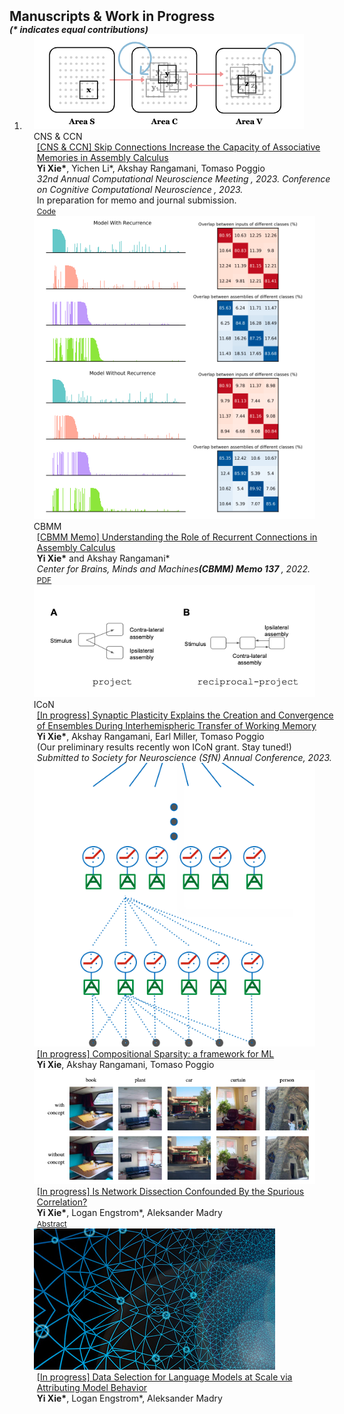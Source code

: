 <h2 id="publications" style="margin: 2px 0px -15px;">Manuscripts & Work in Progress</h2>
<h5  style="margin: 15px 0px -15px;">(* indicates equal contributions)</h5>

<div class="publications">
<ol class="bibliography">

<li>
<div class="pub-row">
  <div class="col-sm-3 abbr" style="position: relative;padding-right: 15px;padding-left: 15px;">
    <img src="assets/img/assembly.png" class="teaser img-fluid z-depth-1">
    <abbr class="badge">CNS & CCN</abbr>
  </div>

  <div class="col-sm-9" style="position: relative;width: 100%;padding-right: 15px;padding-left: 20px;">
    <div class="title"><a href="">[CNS & CCN] Skip Connections Increase the Capacity of Associative Memories in Assembly Calculus</a></div>
    <div class="author"><strong>Yi Xie*</strong>, Yichen Li*, Akshay Rangamani, Tomaso Poggio</div>
    <div class="periodical"><em>32nd Annual Computational Neuroscience Meeting<strong> </strong>, 2023.</em> <em>Conference on Cognitive Computational Neuroscience<strong> </strong>, 2023.</em></div>
    <div>In preparation for memo and journal submission.</div>
    <div class="links">
      <!-- <a href="https://dspace.mit.edu/handle/1721.1/143618" class="btn btn-sm z-depth-0" role="button" target="_blank" style="font-size:12px;">PDF</a> -->
      <a href="https://github.com/minzsiure/Variable-Binding-Capacity/tree/main" class="btn btn-sm z-depth-0" role="button" target="_blank" style="font-size:12px;">Code</a>
      <!-- <a href="https://class-il.mpi-inf.mpg.de/mnemonics/" class="btn btn-sm z-depth-0" role="button" target="_blank" style="font-size:12px;">Project Page</a> -->
      <!-- <a href="https://dblp.uni-trier.de/rec/conf/cvpr/LiuSLSS20.html?view=bibtex" class="btn btn-sm z-depth-0" role="button" target="_blank" style="font-size:12px;">BibTex</a> -->
      <!-- <strong><i style="color:#e74d3c">Oral Presentation</i></strong> -->
    </div>
    
  </div>

</div>
<div class="pub-row">

  <div class="col-sm-3 abbr" style="position: relative;padding-right: 15px;padding-left: 15px;">
    <img src="assets/img/assem_form.png" class="teaser img-fluid z-depth-1">
    <abbr class="badge">CBMM</abbr>
  </div>

  <div class="col-sm-9" style="position: relative;width: 100%;padding-right: 15px;padding-left: 20px;">
    <div class="title"><a href="https://dspace.mit.edu/handle/1721.1/143618"> [CBMM Memo] Understanding the Role of Recurrent Connections in Assembly Calculus</a></div>
    <div class="author"><strong>Yi Xie*</strong> and Akshay Rangamani*</div>
    <div class="periodical"><em>Center for Brains, Minds and Machines<strong>(CBMM) Memo 137 </strong>, 2022.</em></div>
    <div class="links">
      <a href="https://dspace.mit.edu/handle/1721.1/143618" class="btn btn-sm z-depth-0" role="button" target="_blank" style="font-size:12px;">PDF</a>
    </div>
  </div>
</div>


<div class="pub-row">
  <div class="col-sm-3 abbr" style="position: relative;padding-right: 15px;padding-left: 15px;">
    <img src="assets/img/wm.png" class="teaser img-fluid z-depth-1">
    <abbr class="badge">ICoN</abbr>
  </div>

  <div class="col-sm-9" style="position: relative;width: 100%;padding-right: 15px;padding-left: 20px;">
    <div class="title"><a href="">[In progress] Synaptic Plasticity Explains the Creation and Convergence of Ensembles During Interhemispheric Transfer of Working Memory</a></div>
    <div class="author"><strong>Yi Xie*</strong>, Akshay Rangamani, Earl Miller, Tomaso Poggio</div>
    <div>(Our preliminary results recently won ICoN grant. Stay tuned!) </div>
    <div class="periodical"><em>Submitted to Society for Neuroscience (SfN) Annual Conference<strong></strong>, 2023.</em></div>
    <!-- <div class="links"> -->
      <!-- <a href="https://dspace.mit.edu/handle/1721.1/143618" class="btn btn-sm z-depth-0" role="button" target="_blank" style="font-size:12px;">PDF</a> -->
      <!-- <a href="https://github.com/yaoyao-liu/mnemonics" class="btn btn-sm z-depth-0" role="button" target="_blank" style="font-size:12px;">Code</a> -->
      <!-- <a href="https://class-il.mpi-inf.mpg.de/mnemonics/" class="btn btn-sm z-depth-0" role="button" target="_blank" style="font-size:12px;">Project Page</a> -->
      <!-- <a href="https://dblp.uni-trier.de/rec/conf/cvpr/LiuSLSS20.html?view=bibtex" class="btn btn-sm z-depth-0" role="button" target="_blank" style="font-size:12px;">BibTex</a> -->
      <!-- <strong><i style="color:#e74d3c">Oral Presentation</i></strong> -->
    <!-- </div> -->
  </div>
</div>

<div class="pub-row">
  <div class="col-sm-3 abbr" style="position: relative;padding-right: 15px;padding-left: 15px;">
    <img src="assets/img/sparse.png" class="teaser img-fluid z-depth-1">
    <!-- <abbr class="badge">ICoN</abbr> -->
  </div>

  <div class="col-sm-9" style="position: relative;width: 100%;padding-right: 15px;padding-left: 20px;">
    <div class="title"><a href="">[In progress] Compositional Sparsity: a framework for ML</a></div>
    <div class="author"><strong>Yi Xie</strong>, Akshay Rangamani, Tomaso Poggio</div>
    <!-- <div class="periodical"><em>Center for Brains, Minds and Machines<strong>(CBMM) Memo 137 </strong>, 2022.</em></div> -->
    <!-- <div class="links"> -->
      <!-- <a href="https://dspace.mit.edu/handle/1721.1/143618" class="btn btn-sm z-depth-0" role="button" target="_blank" style="font-size:12px;">PDF</a> -->
      <!-- <a href="https://github.com/yaoyao-liu/mnemonics" class="btn btn-sm z-depth-0" role="button" target="_blank" style="font-size:12px;">Code</a> -->
      <!-- <a href="https://class-il.mpi-inf.mpg.de/mnemonics/" class="btn btn-sm z-depth-0" role="button" target="_blank" style="font-size:12px;">Project Page</a> -->
      <!-- <a href="https://dblp.uni-trier.de/rec/conf/cvpr/LiuSLSS20.html?view=bibtex" class="btn btn-sm z-depth-0" role="button" target="_blank" style="font-size:12px;">BibTex</a> -->
      <!-- <strong><i style="color:#e74d3c">Oral Presentation</i></strong> -->
    <!-- </div> -->
  </div>
</div>

<div class="pub-row">

  <div class="col-sm-3 abbr" style="position: relative;padding-right: 15px;padding-left: 15px;">
    <img src="assets/img/cfx.png" class="teaser img-fluid z-depth-1">
    <!-- <abbr class="badge"></abbr> -->
  </div>

  <div class="col-sm-9" style="position: relative;width: 100%;padding-right: 15px;padding-left: 20px;">
    <div class="title"><a href="https://superurop.mit.edu/scholars/yi-eva-xie/"> [In progress] Is Network Dissection Confounded By the Spurious Correlation? </a></div>
    <div class="author"><strong>Yi Xie*</strong>, Logan Engstrom*, Aleksander Madry</div>
    <!-- <div class="periodical"><em>Center for Brains, Minds and Machines<strong>(CBMM) Memo 137 </strong>, 2022.</em></div> -->
    <div class="links">
      <a href="https://superurop.mit.edu/scholars/yi-eva-xie/" class="btn btn-sm z-depth-0" role="button" target="_blank" style="font-size:12px;">Abstract</a>
    </div>
  </div>
</div>

<div class="pub-row">

  <div class="col-sm-3 abbr" style="position: relative;padding-right: 15px;padding-left: 15px;">
    <img src="assets/img/data.png" class="teaser img-fluid z-depth-1">
    <!-- <abbr class="badge"></abbr> -->
  </div>

  <div class="col-sm-9" style="position: relative;width: 100%;padding-right: 15px;padding-left: 20px;">
    <div class="title"><a href=""> [In progress] Data Selection for Language Models at Scale via Attributing Model Behavior </a></div>
    <div class="author"><strong>Yi Xie*</strong>, Logan Engstrom*, Aleksander Madry</div>
    <!-- <div class="periodical"><em>Center for Brains, Minds and Machines<strong>(CBMM) Memo 137 </strong>, 2022.</em></div> -->
    <!-- <div class="links">
      <a href="https://superurop.mit.edu/scholars/yi-eva-xie/" class="btn btn-sm z-depth-0" role="button" target="_blank" style="font-size:12px;">Abstract</a>
    </div> -->
  </div>
</div>

</li>
  
<br>

</ol>
</div>

